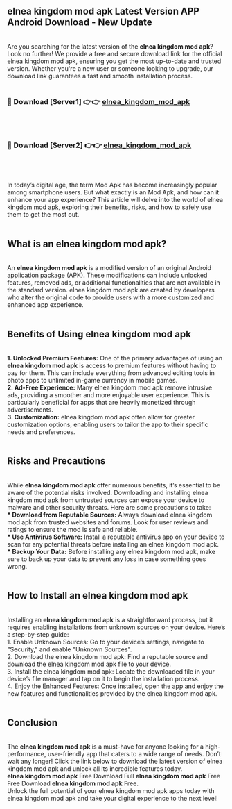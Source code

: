 ## elnea kingdom mod apk Latest Version APP Android Download - New Update
<br>
Are you searching for the latest version of the <strong>elnea kingdom mod apk</strong>? Look no further! We provide a free and secure download link for the official elnea kingdom mod apk, ensuring you get the most up-to-date and trusted version. Whether you're a new user or someone looking to upgrade, our download link guarantees a fast and smooth installation process.
<br>
<br>
<h3>🔴 Download [Server1] 👉👉 <a href="https://modyolo.store/elnea+kingdom+mod+apk">elnea_kingdom_mod_apk</a></h3><br>
<br>
<h3>🔴 Download [Server2] 👉👉 <a href="https://modyolo.store/elnea+kingdom+mod+apk">elnea_kingdom_mod_apk</a></h3><br>
<br>
<br>
In today’s digital age, the term Mod Apk has become increasingly popular among smartphone users. But what exactly is an Mod Apk, and how can it enhance your app experience? This article will delve into the world of elnea kingdom mod apk, exploring their benefits, risks, and how to safely use them to get the most out.
<br>
<br>
<h2>What is an elnea kingdom mod apk?</h2>
<br>
An <strong>elnea kingdom mod apk</strong> is a modified version of an original Android application package (APK). These modifications can include unlocked features, removed ads, or additional functionalities that are not available in the standard version. elnea kingdom mod apk are created by developers who alter the original code to provide users with a more customized and enhanced app experience.
<br>
<br>
<h2>Benefits of Using elnea kingdom mod apk</h2>
<br>
<strong> 1. Unlocked Premium Features:</strong> One of the primary advantages of using an <strong>elnea kingdom mod apk</strong> is access to premium features without having to pay for them. This can include everything from advanced editing tools in photo apps to unlimited in-game currency in mobile games.
<br>
<strong> 2. Ad-Free Experience:</strong> Many elnea kingdom mod apk remove intrusive ads, providing a smoother and more enjoyable user experience. This is particularly beneficial for apps that are heavily monetized through advertisements.
<br>
<strong> 3. Customization:</strong> elnea kingdom mod apk often allow for greater customization options, enabling users to tailor the app to their specific needs and preferences.
<br>
<br>
<h2>Risks and Precautions</h2>
<br>
While <strong>elnea kingdom mod apk</strong> offer numerous benefits, it’s essential to be aware of the potential risks involved. Downloading and installing elnea kingdom mod apk from untrusted sources can expose your device to malware and other security threats. Here are some precautions to take:
<br>
<strong> * Download from Reputable Sources:</strong> Always download elnea kingdom mod apk from trusted websites and forums. Look for user reviews and ratings to ensure the mod is safe and reliable.
<br>
<strong> * Use Antivirus Software:</strong> Install a reputable antivirus app on your device to scan for any potential threats before installing an elnea kingdom mod apk.
<br>
<strong> * Backup Your Data:</strong> Before installing any elnea kingdom mod apk, make sure to back up your data to prevent any loss in case something goes wrong.
<br>
<br>
<h2>How to Install an elnea kingdom mod apk</h2>
<br>
Installing an <strong>elnea kingdom mod apk</strong> is a straightforward process, but it requires enabling installations from unknown sources on your device. Here’s a step-by-step guide:
<br>
 1. Enable Unknown Sources: Go to your device’s settings, navigate to "Security," and enable "Unknown Sources".
<br>
 2. Download the elnea kingdom mod apk: Find a reputable source and download the elnea kingdom mod apk file to your device.
<br>
 3. Install the elnea kingdom mod apk: Locate the downloaded file in your device’s file manager and tap on it to begin the installation process.
<br>
 4. Enjoy the Enhanced Features: Once installed, open the app and enjoy the new features and functionalities provided by the elnea kingdom mod apk.
<br>
<br>
<h2><strong>Conclusion</strong></h2>
<br>
The <strong>elnea kingdom mod apk</strong> is a must-have for anyone looking for a high-performance, user-friendly app that caters to a wide range of needs. Don’t wait any longer! Click the link below to download the latest version of elnea kingdom mod apk and unlock all its incredible features today.
<br>
<strong>elnea kingdom mod apk</strong> Free Download Full <strong>elnea kingdom mod apk</strong> Free Free Download <strong>elnea kingdom mod apk</strong> Free.
<br>
Unlock the full potential of your elnea kingdom mod apk apps today with elnea kingdom mod apk and take your digital experience to the next level!